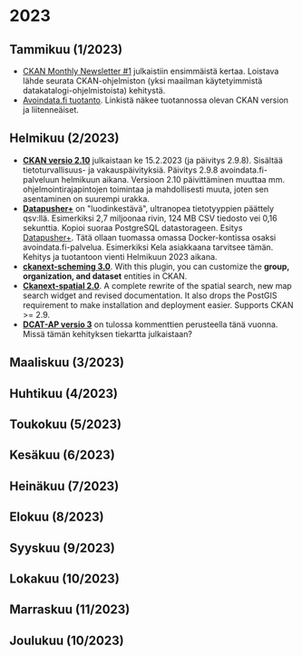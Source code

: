 # 2023

## Tammikuu (1/2023)
- [CKAN Monthly Newsletter #1](https://mailchi.mp/e4615091e208/next-on-ckan-monthly-livemaking-science-accessible-16823932?e=c9fbb24917) julkaistiin ensimmäistä kertaa. Loistava lähde seurata CKAN-ohjelmiston (yksi maailman käytetyimmistä datakatalogi-ohjelmistoista) kehitystä.
- [Avoindata.fi tuotanto](https://www.avoindata.fi/data/api/3/action/status_show). Linkistä näkee tuotannossa olevan CKAN version ja liitenneäiset.

## Helmikuu (2/2023)
- [**CKAN versio 2.10**](https://docs.ckan.org/en/latest/maintaining/upgrading/index.html#ckan-releases) julkaistaan ke 15.2.2023 (ja päivitys 2.9.8). Sisältää tietoturvallisuus- ja vakauspäivityksiä. Päivitys 2.9.8 avoindata.fi-palveluun helmikuun aikana. Versioon 2.10 päivittäminen muuttaa mm. ohjelmointirajapintojen toimintaa ja mahdollisesti muuta, joten sen asentaminen on suurempi urakka.
- [**Datapusher+**](https://github.com/dathere/datapusher-plus) on "luodinkestävä", ultranopea tietotyyppien päättely qsv:llä. Esimerkiksi 2,7 miljoonaa rivin, 124 MB CSV tiedosto vei 0,16 sekunttia. Kopioi suoraa PostgreSQL datastorageen. Esitys [Datapusher+](https://docs.google.com/presentation/d/e/2PACX-1vT0BfmrrtaEINRGg4UI_m7B02_X6HlFr4yN_DXmgX9goVtgu2DNmZjl-SowL9ZA2ibQhDjScRRJh95q/pub?start=false&loop=false&delayms=3000&slide=id.p). Tätä ollaan tuomassa omassa Docker-kontissa osaksi avoindata.fi-palvelua. Esimerkiksi Kela asiakkaana tarvitsee tämän. Kehitys ja tuotantoon vienti Helmikuun 2023 aikana.
- [**ckanext-scheming 3.0**](https://excess.org/scheming-formpages/). With this plugin, you can customize the **group, organization, and dataset** entities in CKAN.
- [**Ckanext-spatial 2.0**](https://ckan.us4.list-manage.com/track/click?u=91e21b1d5004f15a8fb3d3276&id=242391f1dc&e=c9fbb24917). A complete rewrite of the spatial search, new map search widget and revised documentation. It also drops the PostGIS requirement to make installation and deployment easier. Supports CKAN >= 2.9.
- [**DCAT-AP versio 3**]([[https://ckan.us4.list-manage.com/track/click?u=91e21b1d5004f15a8fb3d3276&id=242391f1dc&e=c9fbb24917](https://github.com/SEMICeu/DCAT-AP/issues)](https://github.com/SEMICeu/DCAT-AP/issues)) on tulossa kommenttien perusteella tänä vuonna. Missä tämän kehityksen tiekartta julkaistaan?

## Maaliskuu (3/2023)

## Huhtikuu (4/2023)

## Toukokuu (5/2023)

## Kesäkuu (6/2023)

## Heinäkuu (7/2023)

## Elokuu (8/2023)

## Syyskuu (9/2023)

## Lokakuu (10/2023)

## Marraskuu (11/2023)

## Joulukuu (10/2023)
